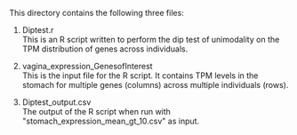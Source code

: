 This directory contains the following three files:

1) Diptest.r  
 This is an R script written to perform the dip test of unimodality on the TPM distribution of genes across individuals.

2) vagina_expression_GenesofInterest  
 This is the input file for the R script. It contains TPM levels in the stomach for multiple genes (columns) across multiple individuals (rows).

3) Diptest_output.csv  
 The output of the R script when run with "stomach_expression_mean_gt_10.csv" as input.
